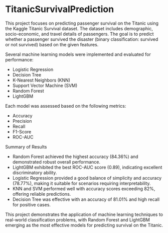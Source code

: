 # TitanicSurvivalPrediction
This project focuses on predicting passenger survival on the Titanic using the Kaggle Titanic Survival dataset. The dataset includes demographic, socio-economic, and travel details of passengers.
The goal is to predict whether a passenger survived the disaster (binary classification: survived or not survived) based on the given features.

Several machine learning models were implemented and evaluated for performance:
* Logistic Regression
* Decision Tree
* K-Nearest Neighbors (KNN)
* Support Vector Machine (SVM)
* Random Forest
* LightGBM

Each model was assessed based on the following metrics:
* Accuracy
* Precision
* Recall
* F1-Score
* ROC-AUC

Summary of Results
* Random Forest achieved the highest accuracy (84.36%) and demonstrated robust overall performance.
* LightGBM exhibited the best ROC-AUC score (0.89), indicating excellent discriminatory ability.
* Logistic Regression provided a good balance of simplicity and accuracy (78.77%), making it suitable for scenarios requiring interpretability.
* KNN and SVM performed well with accuracy scores exceeding 82%, offering reliable predictions.
* Decision Tree was effective with an accuracy of 81.01% and high recall for positive cases.

This project demonstrates the application of machine learning techniques to real-world classification problems, with Random Forest and LightGBM emerging as the most effective models for predicting survival on the Titanic.



